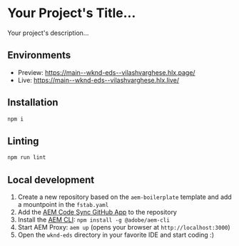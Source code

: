 # Your Project's Title...
Your project's description...

## Environments
- Preview: https://main--wknd-eds--vilashvarghese.hlx.page/
- Live: https://main--wknd-eds--vilashvarghese.hlx.live/

## Installation

```sh
npm i
```

## Linting

```sh
npm run lint
```

## Local development

1. Create a new repository based on the `aem-boilerplate` template and add a mountpoint in the `fstab.yaml`
1. Add the [AEM Code Sync GitHub App](https://github.com/apps/aem-code-sync) to the repository
1. Install the [AEM CLI](https://github.com/adobe/helix-cli): `npm install -g @adobe/aem-cli`
1. Start AEM Proxy: `aem up` (opens your browser at `http://localhost:3000`)
1. Open the `wknd-eds` directory in your favorite IDE and start coding :)
